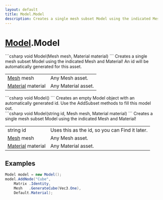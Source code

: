 ```yaml
---
layout: default
title: Model.Model
description: Creates a single mesh subset Model using the indicated Mesh and Material! An id will be automatically generated for this asset.
---
```

# [Model]({{site.url}}/Pages/Reference/Model.html).Model

<div class='signature' markdown='1'>
```csharp
void Model(Mesh mesh, Material material)
```
Creates a single mesh subset Model using the indicated
Mesh and Material! An id will be automatically generated for this
asset.
</div>

|  |  |
|--|--|
|[Mesh]({{site.url}}/Pages/Reference/Mesh.html) mesh|Any Mesh asset.|
|[Material]({{site.url}}/Pages/Reference/Material.html) material|Any Material asset.|

<div class='signature' markdown='1'>
```csharp
void Model()
```
Creates an empty Model object with an automatically
generated id. Use the AddSubset methods to fill this model out.
</div>

<div class='signature' markdown='1'>
```csharp
void Model(string id, Mesh mesh, Material material)
```
Creates a single mesh subset Model using the indicated
Mesh and Material!
</div>

|  |  |
|--|--|
|string id|Uses this as the id, so you can Find it later.|
|[Mesh]({{site.url}}/Pages/Reference/Mesh.html) mesh|Any Mesh asset.|
|[Material]({{site.url}}/Pages/Reference/Material.html) material|Any Material asset.|





## Examples

```csharp
Model model = new Model();
model.AddNode("Cube",
	Matrix .Identity,
	Mesh   .GenerateCube(Vec3.One),
	Default.Material);
```

